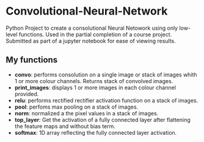 # Convolutional-Neural-Network
Python Project to create a consolutional Neural Netowork using only low-level functions. Used in the partial completion of a course project. Submitted as part of a jupyter notebook for ease of viewing results.
## My functions
 - **convo**: performs consolution on a single image or stack of images whith 1 or more colour channels. Returns stack of convolved images.
 - **print_images**: displays 1 or more images in each colour channel provided.
 - **relu**: performs rectified rectifier activation function on a stack of images.
 - **pool**: perfoms max pooling on a stack of images.
 - **norm**: normalized a the pixel values in a stack of images.
 - **top_layer**: Get the activation of a fully connected layer after flattening the feature maps and without bias term.
 - **softmax**: 1D array reflecting the fully connected layer activation.
